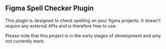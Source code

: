 ## Figma Spell Checker Plugin

This plugin is designed to check spelling on your figma projects. It doesn't require any external APIs and is therefore free to use.

Please note that this project is in the early stages of development and amy not currently work.